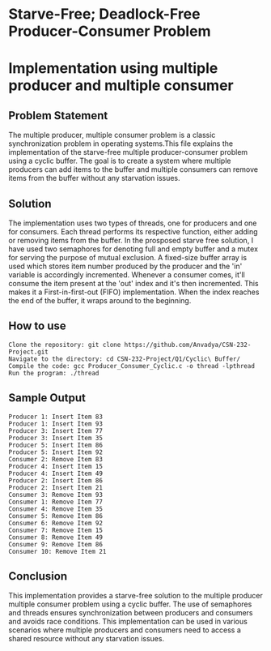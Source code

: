 # Starve-Free; Deadlock-Free Producer-Consumer Problem
# Implementation using multiple producer and multiple consumer

## Problem Statement
The multiple producer, multiple consumer problem is a classic synchronization
problem in operating systems.This file explains the implementation 
of the starve-free multiple producer-consumer problem using a cyclic
buffer. The goal is to create a system where multiple producers can add items
to the buffer and multiple consumers can remove items from the buffer without
any starvation issues.

## Solution
The implementation uses two types of threads, one for producers and one for 
consumers. Each thread performs its respective function, either adding or 
removing items from the buffer. In the prosposed starve free solution, I have
used two semaphores for denoting full and empty buffer and a mutex for serving
the purpose of mutual exclusion.
A fixed-size buffer array is used which stores item number produced by the producer
and the 'in' variable is accordingly incremented. Whenever a consumer comes, it'll 
consume the item present at the 'out' index and it's then incremented. This makes it
a First-in-first-out (FIFO) implementation.
When the index reaches the end of the buffer, it wraps around to the beginning. 

## How to use
```
Clone the repository: git clone https://github.com/Anvadya/CSN-232-Project.git
Navigate to the directory: cd CSN-232-Project/Q1/Cyclic\ Buffer/
Compile the code: gcc Producer_Consumer_Cyclic.c -o thread -lpthread
Run the program: ./thread
```

## Sample Output
```
Producer 1: Insert Item 83 
Producer 1: Insert Item 93 
Producer 3: Insert Item 77 
Producer 3: Insert Item 35 
Producer 5: Insert Item 86 
Producer 5: Insert Item 92 
Consumer 2: Remove Item 83 
Producer 4: Insert Item 15 
Producer 4: Insert Item 49 
Producer 2: Insert Item 86 
Producer 2: Insert Item 21 
Consumer 3: Remove Item 93 
Consumer 1: Remove Item 77 
Consumer 4: Remove Item 35 
Consumer 5: Remove Item 86 
Consumer 6: Remove Item 92 
Consumer 7: Remove Item 15 
Consumer 8: Remove Item 49 
Consumer 9: Remove Item 86 
Consumer 10: Remove Item 21
```

## Conclusion
This implementation provides a starve-free solution to the multiple
producer multiple consumer problem using a cyclic buffer. The use of
semaphores and threads ensures synchronization between producers and 
consumers and avoids race conditions. This implementation can be used 
in various scenarios where multiple producers and consumers need to access
a shared resource without any starvation issues.

